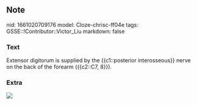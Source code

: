 ## Note
nid: 1661020709176
model: Cloze-chrisc-ff04e
tags: GSSE::!Contributor::Victor_Liu
markdown: false

### Text
Extensor digitorum is supplied by the {{c1::posterior interosseous}} nerve on the back of the forearm ({{c2::C7, 8}}).

### Extra
<img src="paste-8fa8953eb50a40415cdfcd329fd52da9d5264ffc.jpg">
